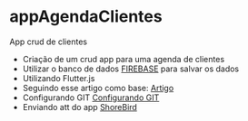# appAgendaClientes
App crud de clientes

- Criação de um crud app para uma agenda de clientes
- Utilizar o banco de dados [FIREBASE](https://firebase.google.com/?hl=pt-br) para salvar os dados
- Utilizando Flutter.js
- Seguindo esse artigo como base: [Artigo](https://blog.flutterando.com.br/seu-primeiro-crud-com-flutter-e-firestore-parte-1-be3e9392a301)
- Configurando GIT [Configurando GIT](https://www.hostinger.com.br/tutoriais/tutorial-do-git-basics-introducao)
- Enviando att do app [ShoreBird](https://shorebird.dev/)

